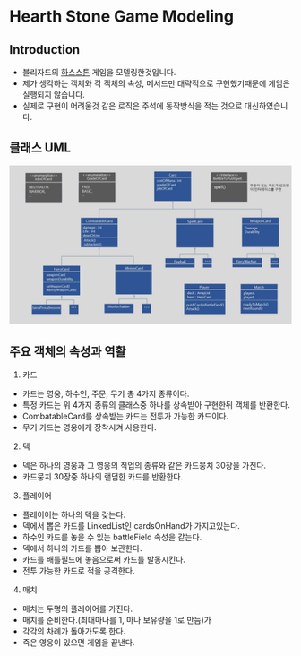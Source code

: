# Hearth Stone Game Modeling 

## Introduction
* 블리자드의 [하스스톤](https://kr.battle.net/hearthstone/ko/) 게임을 모델링한것입니다.
* 제가 생각하는 객체와 각 객체의 속성, 메서드만 대략적으로 구현했기때문에 게임은 실행되지 않습니다.
* 실제로 구현이 어려울것 같은 로직은 주석에 동작방식을 적는 것으로 대신하였습니다.
## 클래스 UML
![HearthStoneModeling](./images/HearthStoneModeling.jpg)
## 주요 객체의 속성과 역활
1. 카드
 * 카드는 영웅, 하수인, 주문, 무기 총 4가지 종류이다.
 * 특정 카드는 위 4가지 종류의 클래스중 하나를 상속받아 구현한뒤 객체를 반환한다.
 * CombatableCard를 상속받는 카드는 전투가 가능한 카드이다.
 * 무기 카드는 영웅에게 장착시켜 사용한다.
2. 덱
 * 덱은 하나의 영웅과 그 영웅의 직업의 종류와 같은 카드뭉치 30장을 가진다.
 * 카드뭉치 30장중 하나의 랜덤한 카드를 반환한다.
3. 플레이어
 * 플레이어는 하나의 덱을 갖는다.
 * 덱에서 뽑은 카드를 LinkedList인 cardsOnHand가 가지고있는다.
 * 하수인 카드를 놓을 수 있는 battleField 속성을 같는다.
 * 덱에서 하나의 카드를 뽑아 보관한다.
 * 카드를 배틀필드에 놓음으로써 카드를 발동시킨다.
 * 전투 가능한 카드로 적을 공격한다.
4. 매치
 * 매치는 두명의 플레이어를 가진다.
 * 매치를 준비한다.(최대마나를 1, 마나 보유량을 1로 만듬)가
 * 각각의 차례가 돌아가도록 한다.
 * 죽은 영웅이 있으면 게임을 끝낸다.


